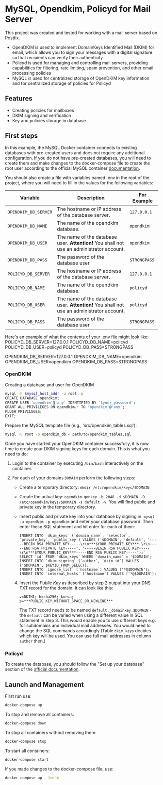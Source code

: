 # MySQL, Opendkim, Policyd for Mail Server
This project was created and tested for working with a mail server based on Postfix.

- OpenDKIM is used to implement DomainKeys Identified Mail (DKIM) for email, which allows you to sign your messages with a digital signature so that recipients can verify their authenticity.
- Policyd is used for managing and controlling mail servers, providing capabilities for filtering, rate limiting, spam prevention, and other email processing policies
- MySQL is used for centralized storage of OpenDKIM key information and for centralized storage of policies for Policyd

## Features

- Creating policies for mailboxes
- DKIM signing and verification
- Key and policies storage in database

## First steps

In this example, the MySQL Docker container connects to existing databases with pre-created users and does not require any additional configuration. If you do not have pre-created databases, you will need to create them and make changes to the docker-compose file to create the root user according to the official MySQL container [documentation](https://hub.docker.com/_/mysql).

You should also create a file with variables named .env in the root of the project, where you will need to fill in the values for the following variables:

| **Variable** | **Description** | **For Example** |
|------------|---------------|-----------------|
| `OPENDKIM_DB_SERVER` | The hostname or IP address of the database server. | `127.0.0.1` |
| `OPENDKIM_DB_NAME` | The name of the opendkim database.  | `opendkim` |
| `OPENDKIM_DB_USER` | The name of the database user. **Attention!** You shall not use an administrator account. | `opendkim` |
| `OPENDKIM_DB_PASS` | The password of the database user | `STRONGPASS` |
| `POLICYD_DB_SERVER` | The hostname or IP address of the database server. | `127.0.0.1` |
| `POLICYD_DB_NAME` | The name of the opendkim database.  | `policyd` |
| `POLICYD_DB_USER` | The name of the database user. **Attention!** You shall not use an administrator account. | `policyd` |
| `POLICYD_DB_PASS` | The password of the database user | `STRONGPASS` |

Here's an example of what the contents of your .env file might look like:
POLICYD_DB_SERVER=127.0.0.1
POLICYD_DB_NAME=policyd
POLICYD_DB_USER=policyd
POLICYD_DB_PASS=STRONGPASS

OPENDKIM_DB_SERVER=127.0.0.1
OPENDKIM_DB_NAME=opendkim
OPENDKIM_DB_USER=opendkim
OPENDKIM_DB_PASS=STRONGPASS

### OpenDKIM
Creating a database and user for OpenDKIM
```sh
mysql -h $mysql_host_addr -u root -p
CREATE DATABASE opendkim;
CREATE USER 'opendkim'@'any' IDENTIFIED BY '$your_password';
GRANT ALL PRIVILEGES ON opendkim.* TO 'opendkim'@'any';
FLUSH PRIVILEGES;
EXIT;
```
Prepare the MySQL template file (e.g., 'src/opendkim_tables.sql'):
```sh
mysql -u root -p opendkim_db < path/to/opendkim_tables.sql
```

Once you have started your OpenDKIM container successfully, it is now time to create your DKIM signing keys for each domain. This is what you need to do:

1. Login to the container by executing `/bin/bash` interactively on the container.
1. For each of your domains `DOMAIN` perform the following steps:
    - Create a temporary directory: `mkdir /etc/opendkim/keys/$DOMAIN`
    - Create the actual key: `opendkim-genkey -b 2048 -d $DOMAIN -D /etc/opendkim/keys/$DOMAIN -s default -v`. You will find public and private key in the temporary directory.
    - Insert public and private key into your database by signing in: `mysql -u opendkim -p opendkim` and enter your database password. Then enter these SQL statement and hit enter for each of them:

        ```
        INSERT INTO `dkim_keys` (`domain_name`, `selector`, `private_key`, `public_key`) VALUES ('$DOMAIN', 'default', '-----BEGIN RSA PRIVATE KEY-----\r\n***$YOUR_PRIVATE_KEY*** \r\n-----END RSA PRIVATE KEY-----', '-----BEGIN RSA PUBLIC KEY-----\r\n***$YOUR_PUBLIC_KEY***-----END RSA PUBLIC KEY-----');`
        SELECT `id` FROM `dkim_keys` WHERE `domain_name` = '$DOMAIN'; 
        INSERT INTO `dkim_signing` (`author`, `dkim_id`) VALUES ('$DOMAIN', $KEYID_FROM_SELECT);
        INSERT INTO `ignore_list` (`hostname`) VALUES ('*@$DOMAIN');
        INSERT INTO `internal_hosts` (`hostname`) VALUES ('*@$DOMAIN');
        ```

    4. Insert the *Public Key* as described by step 2 output into your DNS TXT record for the domain. It can look like this:

        ```
        v=DKIM1; h=sha256; k=rsa; p=***PUBLIC_KEY_WITHOUT_SPACE_OR_NEWLINE***
        ```

       The TXT record needs to be named `default._domainkey.$DOMAIN` - the `default` can be varied when using a different value in SQL statement in step 3. This would enable
       you to use different keys e.g. for subdomains and individual mail addresses. You would need to change the SQL commands accordingly (Table `dkim_keys` decides
       which key will be used. You can use full mail addresses in column `author` then.)

### Policyd
To create the database, you should follow the "Set up your database" section of the [official documentation](https://wiki.policyd.org/installing).

## Launch and Management

First run use:
```sh
docker-compose up
```

To stop and remove all containers:
```sh
docker-compose down
```

To stop all containers without removing them:
```sh
docker-compose stop
```

To start all containers:
```sh
docker-compose start
```

If you made changes to the docker-compose file, use:
```sh
docker-compose up --build
```
